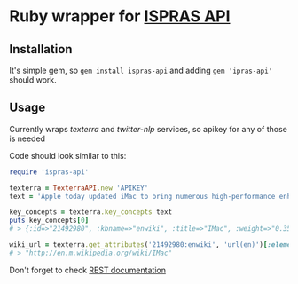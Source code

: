 # Ruby wrapper for [ISPRAS API](https://api.ispras.ru/)

## Installation
It's simple gem, so ```gem install ispras-api``` and adding ```gem 'ipras-api'``` should work.

## Usage

Currently wraps *texterra* and *twitter-nlp* services, so apikey for any of those is needed

Code should look similar to this:
```ruby
require 'ispras-api'

texterra = TexterraAPI.new 'APIKEY'
text = 'Apple today updated iMac to bring numerous high-performance enhancements to the leading all-in-one desktop.'

key_concepts = texterra.key_concepts text
puts key_concepts[0]
# > {:id=>"21492980", :kbname=>"enwiki", :title=>"IMac", :weight=>"0.35956284403800964"}

wiki_url = texterra.get_attributes('21492980:enwiki', 'url(en)')[:elements][:object][:attributes][:i_attribute][:url]
# > "http://en.m.wikipedia.org/wiki/IMac" 
```
Don't forget to check [REST documentation](https://api.ispras.ru/dev/rest) 
